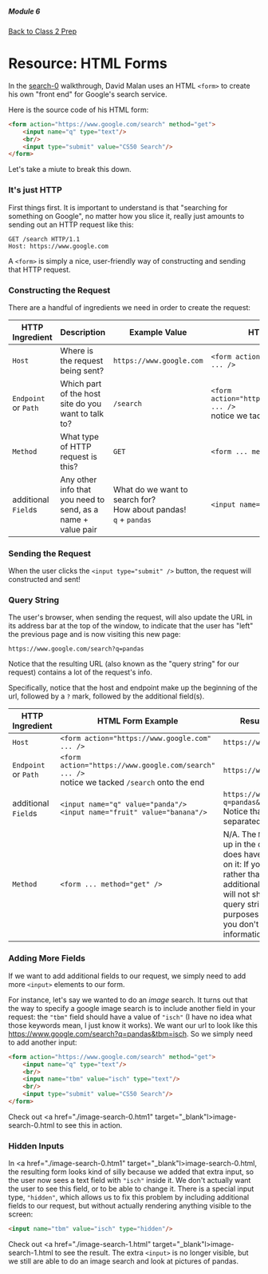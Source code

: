 ##### Module 6

[Back to Class 2 Prep](../class2-prep)

# Resource: HTML Forms

In the [search-0](https://www.youtube.com/watch?v=RQ2_TIXBo00&list=PLhQjrBD2T381f7IlC090UL9JN-PJfGoLd&index=14) walkthrough, David Malan uses an HTML `<form>` to create his own "front end" for Google's search service.

Here is the source code of his HTML form:

```html
<form action="https://www.google.com/search" method="get">
    <input name="q" type="text"/>
    <br/>
    <input type="submit" value="CS50 Search"/>
</form>
```

Let's take a miute to break this down. 

### It's just HTTP 

First things first. It is important to understand is that "searching for something on Google", no matter how you slice it, really just amounts to sending out an HTTP request like this:

```nohighlight
GET /search HTTP/1.1
Host: https://www.google.com
```

A `<form>` is simply a nice, user-friendly way of constructing and sending that HTTP request.


### Constructing the Request

There are a handful of ingredients we need in order to create the request:

HTTP Ingredient | Description | Example Value | HTML Form Example
|----|----|----|----|
`Host` | Where is the request being sent? | `https://www.google.com` | `<form action="https://www.google.com" ... />` |
`Endpoint` or `Path` | Which part of the host site do you want to talk to? | `/search` | `<form action="https://www.google.com/search" ... />` <br> notice we tacked `/search` onto the end |
`Method` | What type of HTTP request is this? | `GET` | `<form ... method="get" />` |
additional `Field`s | Any other info that you need to send, as a name + value pair | What do we want to search for? <br> How about pandas! <br> `q` + `pandas` | `<input name="q" value="pandas"/>` |

### Sending the Request

When the user clicks the `<input type="submit" />` button, the request will constructed and sent! 

### Query String

The user's browser, when sending the request, will also update the URL in its address bar at the top of the window, to indicate that the user has "left" the previous page and is now visiting this new page:

`https://www.google.com/search?q=pandas`

Notice that the resulting URL (also known as the "query string" for our request) contains a lot of the request's info.

Specifically, notice that the host and endpoint make up the beginning of the url, followed by a `?` mark, followed by the additional field(s).

HTTP Ingredient | HTML Form Example | Resulting Query String
|----|----|----|
`Host` | `<form action="https://www.google.com" ... />` | `https://www.google.com`
`Endpoint` or `Path` | `<form action="https://www.google.com/search" ... />` <br> notice we tacked `/search` onto the end | `https://www.google.com/search`
additional `Field`s | `<input name="q" value="panda"/>` <br> `<input name="fruit" value="banana"/>` | `https://www.google.com/search?q=pandas&fruit=banana` <br> Notice that multiple fields are separated with a `&` symbol.
`Method` | `<form ... method="get" />` | N/A. The `Method` will does show up in the query string, but it does have an important effect on it: If your `method` is `POST` rather than `GET`, then the additional `Field`s like (`q=panda`) will not show up in the resulting query string. This is for security purposes in situations where you don't want sensitive information visible in the URL.


### Adding More Fields

If we want to add additional fields to our request, we simply need to add more `<input>` elements to our form. 

For instance, let's say we wanted to do an *image* search. It turns out that the way to specify a google image search is to include another field in your request: the `"tbm"` field should have a value of `"isch"` (I have no idea what those keywords mean, I just know it works). We want our url to look like this https://www.google.com/search?q=pandas&tbm=isch. So we simply need to add another input:

```html
<form action="https://www.google.com/search" method="get">
    <input name="q" type="text"/>
    <br/>
    <input name="tbm" value="isch" type="text"/>
    <br/>
    <input type="submit" value="CS50 Search"/>
</form>
```

Check out <a href="./image-search-0.htm1" target="_blank"l>image-search-0.html</a> to see this in action.

### Hidden Inputs

In <a href="./image-search-0.htm1" target="_blank"l>image-search-0.html</a>, the resulting form looks kind of silly because we added that extra input, so the user now sees a text field with `"isch"` inside it. We don't actually want the user to see this field, or to be able to change it. There is a special input type, `"hidden"`, which allows us to fix this problem by including additional fields to our request, but without actually rendering anything visible to the screen:

```html
<input name="tbm" value="isch" type="hidden"/>
```

Check out <a href="./image-search-1.html" target="_blank"l>image-search-1.html</a> to see the result. The extra `<input>` is no longer visible, but we still are able to do an image search and look at pictures of pandas.

